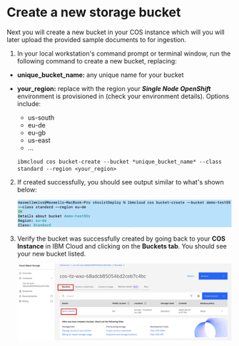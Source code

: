 # Create a new storage bucket

Next you will create a new bucket in your COS instance which will you will later upload the provided sample documents to for ingestion.

1. In your local workstation's command prompt or terminal window, run the following command to create a new bucket, replacing:

- **unique_bucket_name:** any unique name for your bucket

- **your_region:** replace with the region your ***Single Node OpenShift*** environment is provisioned in (check your environment details). Options include:

    - us-south
    - eu-de
    - eu-gb
    - us-east
    - ... 
      
    ```
    ibmcloud cos bucket-create --bucket *unique_bucket_name* --class standard --region <your_region>
    ```

2. If created successfully, you should see output similar to what's shown below:
   
    ![](_attachments/zassist10.png)

3. Verify the bucket was successfully created by going back to your **COS Instance** in IBM Cloud and clicking on the **Buckets tab**. You should see your new bucket listed.
   
    ![](_attachments/zassist11.png)